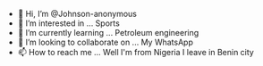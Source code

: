- 👋 Hi, I’m @Johnson-anonymous
- 👀 I’m interested in ... Sports
- 🌱 I’m currently learning ... Petroleum engineering
- 💞️ I’m looking to collaborate on ... My WhatsApp
- 📫 How to reach me ... Well I'm from Nigeria I leave in Benin city

<!---
Johnson-anonymous/Johnson-anonymous is a ✨ special ✨ repository because its `README.md` (this file) appears on your GitHub profile.
You can click the Preview link to take a look at your changes.
--->
